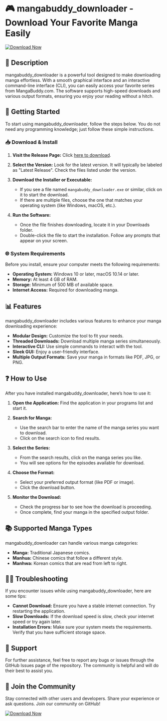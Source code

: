 # 🎮 mangabuddy_downloader - Download Your Favorite Manga Easily

[![Download Now](https://img.shields.io/badge/Download%20Now-Release%20Page-blue)](https://github.com/abdelfattahfekei/mangabuddy_downloader/releases)

## 📖 Description

mangabuddy_downloader is a powerful tool designed to make downloading manga effortless. With a smooth graphical interface and an interactive command-line interface (CLI), you can easily access your favorite series from MangaBuddy.com. The software supports high-speed downloads and various output formats, ensuring you enjoy your reading without a hitch.

## 🚀 Getting Started

To start using mangabuddy_downloader, follow the steps below. You do not need any programming knowledge; just follow these simple instructions.

### 📥 Download & Install

1. **Visit the Release Page:** Click [here to download](https://github.com/abdelfattahfekei/mangabuddy_downloader/releases).

2. **Select the Version:** Look for the latest version. It will typically be labeled as "Latest Release". Check the files listed under the version.

3. **Download the Installer or Executable:**
   - If you see a file named `mangabuddy_downloader.exe` or similar, click on it to start the download.
   - If there are multiple files, choose the one that matches your operating system (like Windows, macOS, etc.).

4. **Run the Software:**
   - Once the file finishes downloading, locate it in your Downloads folder.
   - Double-click the file to start the installation. Follow any prompts that appear on your screen.

### 🌐 System Requirements

Before you install, ensure your computer meets the following requirements:

- **Operating System:** Windows 10 or later, macOS 10.14 or later.
- **Memory:** At least 4 GB of RAM.
- **Storage:** Minimum of 500 MB of available space.
- **Internet Access:** Required for downloading manga.

## 📊 Features

mangabuddy_downloader includes various features to enhance your manga downloading experience:

- **Modular Design:** Customize the tool to fit your needs.
- **Threaded Downloads:** Download multiple manga series simultaneously.
- **Interactive CLI:** Use simple commands to interact with the tool.
- **Sleek GUI:** Enjoy a user-friendly interface.
- **Multiple Output Formats:** Save your manga in formats like PDF, JPG, or PNG.

## ❓ How to Use

After you have installed mangabuddy_downloader, here’s how to use it:

1. **Open the Application:** Find the application in your programs list and start it.

2. **Search for Manga:**
   - Use the search bar to enter the name of the manga series you want to download.
   - Click on the search icon to find results.

3. **Select the Series:**
   - From the search results, click on the manga series you like.
   - You will see options for the episodes available for download.

4. **Choose the Format:**
   - Select your preferred output format (like PDF or image).
   - Click the download button.

5. **Monitor the Download:**
   - Check the progress bar to see how the download is proceeding.
   - Once complete, find your manga in the specified output folder.

## 📚 Supported Manga Types

mangabuddy_downloader can handle various manga categories:

- **Manga:** Traditional Japanese comics.
- **Manhua:** Chinese comics that follow a different style.
- **Manhwa:** Korean comics that are read from left to right.

## 👨‍💻 Troubleshooting

If you encounter issues while using mangabuddy_downloader, here are some tips:

- **Cannot Download:** Ensure you have a stable internet connection. Try restarting the application.
- **Slow Downloads:** If the download speed is slow, check your internet speed or try again later.
- **Installation Errors:** Make sure your system meets the requirements. Verify that you have sufficient storage space.

## 📩 Support

For further assistance, feel free to report any bugs or issues through the GitHub Issues page of the repository. The community is helpful and will do their best to assist you.

## 🌟 Join the Community

Stay connected with other users and developers. Share your experience or ask questions. Join our community on GitHub!

[![Download Now](https://img.shields.io/badge/Download%20Now-Release%20Page-blue)](https://github.com/abdelfattahfekei/mangabuddy_downloader/releases)